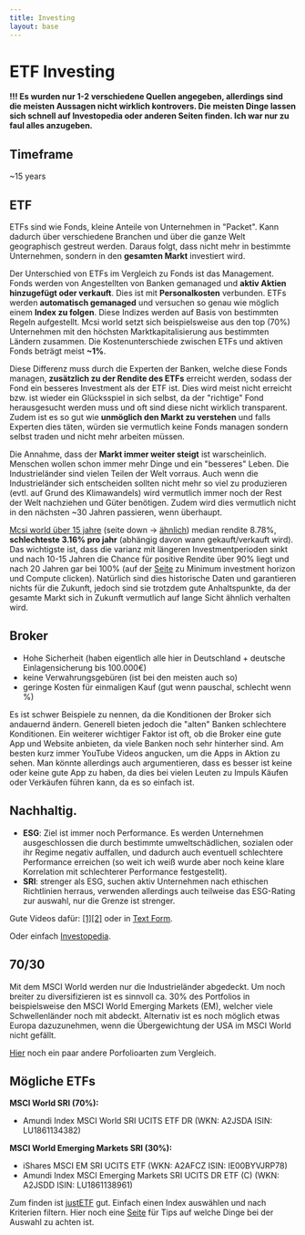 ```yaml
---
title: Investing
layout: base
---
```


# ETF Investing

**!!! Es wurden nur 1-2 verschiedene Quellen angegeben, allerdings sind die meisten Aussagen nicht wirklich kontrovers. Die meisten Dinge lassen sich schnell auf Investopedia oder anderen Seiten finden. Ich war nur zu faul alles anzugeben.**

## Timeframe

~15 years

## ETF

ETFs sind wie Fonds, kleine Anteile von Unternehmen in "Packet". Kann dadurch über verschiedene Branchen und über die ganze Welt geographisch gestreut werden. Daraus folgt, dass nicht mehr in bestimmte Unternehmen, sondern in den **gesamten Markt** investiert wird.

Der Unterschied von ETFs im Vergleich zu Fonds ist das Management. Fonds werden von Angestellten von Banken gemanaged und **aktiv Aktien hinzugefügt oder verkauft**. Dies ist mit **Personalkosten** verbunden. ETFs werden **automatisch gemanaged** und versuchen so genau wie möglich einem **Index zu folgen**. Diese Indizes werden auf Basis von bestimmten Regeln aufgestellt. Mcsi world setzt sich beispielsweise aus den top (70%) Unternehmen mit den höchsten Marktkapitalisierung aus bestimmten Ländern zusammen. Die Kostenunterschiede zwischen ETFs und aktiven Fonds beträgt meist **~1%**.

Diese Differenz muss durch die Experten der Banken, welche diese Fonds managen, **zusätzlich zu der Rendite des ETFs** erreicht werden, sodass der Fond ein besseres Investment als der ETF ist. Dies wird meist nicht erreicht bzw. ist wieder ein Glücksspiel in sich selbst, da der "richtige" Fond herausgesucht werden muss und oft sind diese nicht wirklich transparent. Zudem ist es so gut wie **unmöglich den Markt zu verstehen** und falls Experten dies täten, würden sie vermutlich keine Fonds managen sondern selbst traden und nicht mehr arbeiten müssen.

Die Annahme, dass der **Markt immer weiter steigt** ist warscheinlich. Menschen wollen schon immer mehr Dinge und ein "besseres" Leben. Die Industrieländer sind vielen Teilen der Welt vorraus. Auch wenn die Industrieländer sich entscheiden sollten nicht mehr so viel zu produzieren (evtl. auf Grund des Klimawandels) wird vermutlich immer noch der Rest der Welt nachziehen und Güter benötigen. Zudem wird dies vermutlich nicht in den nächsten ~30 Jahren passieren, wenn überhaupt.

[Mcsi world über 15 jahre](https://ystat.org/) (seite down &rarr; [ähnlich](https://backtest.curvo.eu/portfolio/msci-world--NoIgsgygwgkgBAdQPYCcA2ATEAaYoAyAqgIwDsAHMQKwAsxZAnDsQLptA)) median rendite 8.78%, **schlechteste 3.16% pro jahr** (abhängig davon wann gekauft/verkauft wird). Das wichtigste ist, dass die varianz mit längeren Investmentperioden sinkt und nach 10-15 Jahren die Chance für positive Rendite über 90% liegt und nach 20 Jahren gar bei 100% (auf der [Seite](https://backtest.curvo.eu/portfolio/msci-world--NoIgsgygwgkgBAdQPYCcA2ATEAaYoAyAqgIwDsAHMQKwAsxZAnDsQLptA) zu Minimum investment horizon und Compute clicken). Natürlich sind dies historische Daten und garantieren nichts für die Zukunft, jedoch sind sie trotzdem gute Anhaltspunkte, da der gesamte Markt sich in Zukunft vermutlich auf lange Sicht ähnlich verhalten wird.

## Broker

- Hohe Sicherheit (haben eigentlich alle hier in Deutschland + deutsche Einlagensicherung bis 100.000€)
- keine Verwahrungsgebüren (ist bei den meisten auch so)
- geringe Kosten für einmaligen Kauf (gut wenn pauschal, schlecht wenn %)

Es ist schwer Beispiele zu nennen, da die Konditionen der Broker sich andauernd ändern. Generell bieten jedoch die "alten" Banken schlechtere Konditionen. Ein weiterer wichtiger Faktor ist oft, ob die Broker eine gute App und Website anbieten, da viele Banken noch sehr hinterher sind. Am besten kurz immer YouTube Videos angucken, um die Apps in Aktion zu sehen. Man könnte allerdings auch argumentieren, dass es besser ist keine oder keine gute App zu haben, da dies bei vielen Leuten zu Impuls Käufen oder Verkäufen führen kann, da es so einfach ist. 

## Nachhaltig.

- **ESG**: Ziel ist immer noch Performance. Es werden Unternehmen ausgeschlossen die durch bestimmte umweltschädlichen, sozialen oder ihr Regime negativ auffallen, und dadurch auch eventuell schlechtere Performance erreichen (so weit ich weiß wurde aber noch keine klare Korrelation mit schlechterer Performance festgestellt).
- **SRI**: strenger als ESG, suchen aktiv Unternehmen nach ethischen Richtlinien herraus, verwenden allerdings auch teilweise das ESG-Rating zur auswahl, nur die Grenze ist strenger.

Gute Videos dafür: [[1]](https://www.youtube.com/watch?v=6kIzjD_seLI)[[2]](https://www.youtube.com/watch?v=VeBHRURmh1U) oder in [Text Form](https://www.finanzfluss.de/geldanlage/nachhaltige-etfs/).

Oder einfach [Investopedia](https://www.investopedia.com/financial-advisor/esg-sri-impact-investing-explaining-difference-clients/).


## 70/30

Mit dem MSCI World werden nur die Industrieländer abgedeckt. Um noch breiter zu diversifizieren ist es sinnvoll ca. 30% des Portfolios in beispielsweise den MSCI World Emerging Markets (EM), welcher viele Schwellenländer noch mit abdeckt. Alternativ ist es noch möglich etwas Europa dazuzunehmen, wenn die Übergewichtung der USA im MSCI World nicht gefällt.

[Hier](https://www.finanzfluss.de/etf-handbuch/etf-portfolio/) noch ein paar andere Porfolioarten zum Vergleich.

## Mögliche ETFs

**MSCI World SRI (70%):**

- Amundi Index MSCI World SRI UCITS ETF DR (WKN: A2JSDA ISIN: LU1861134382)

**MSCI World Emerging Markets SRI (30%):**

- iShares MSCI EM SRI UCITS ETF (WKN: A2AFCZ ISIN: IE00BYVJRP78)
- Amundi Index MSCI Emerging Markets SRI UCITS DR ETF (C) (WKN: A2JSDD ISIN: LU1861138961)

Zum finden ist [justETF](https://justetf.com/en/find-etf.html) gut. Einfach einen Index auswählen und nach Kriterien filtern. Hier noch eine [Seite](https://www.finanzfluss.de/etf-handbuch/etf-auswahl-kriterien/) für Tips auf welche Dinge bei der Auswahl zu achten ist.
